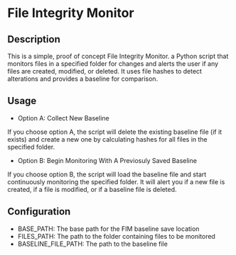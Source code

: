 <h1>File Integrity Monitor</h1>

<h2>Description</h2>
This is a simple, proof of concept File Integrity Monitor.  a Python script that monitors files in a specified folder for changes and alerts the user if any files are created, modified, or deleted. It uses file hashes to detect alterations and provides a baseline for comparison.

## Usage
- Option A: Collect New Baseline

If you choose option A, the script will delete the existing baseline file (if it exists) and create a new one by calculating hashes for all files in the specified folder.

-  Option B: Begin Monitoring With A Previosuly Saved Baseline

If you choose option B, the script will load the baseline file and start continuously monitoring the specified folder. It will alert you if a new file is created, if a file is modified, or if a baseline file is deleted.

## Configuration
- BASE_PATH: The base path for the FIM baseline save location
- FILES_PATH: The path to the folder containing files to be monitored
- BASELINE_FILE_PATH: The path to the baseline file

